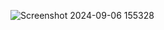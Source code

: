 ![Screenshot 2024-09-06 155328](https://github.com/user-attachments/assets/8a786ee7-b5dd-42f7-a01e-6e2bd42fc62d)
